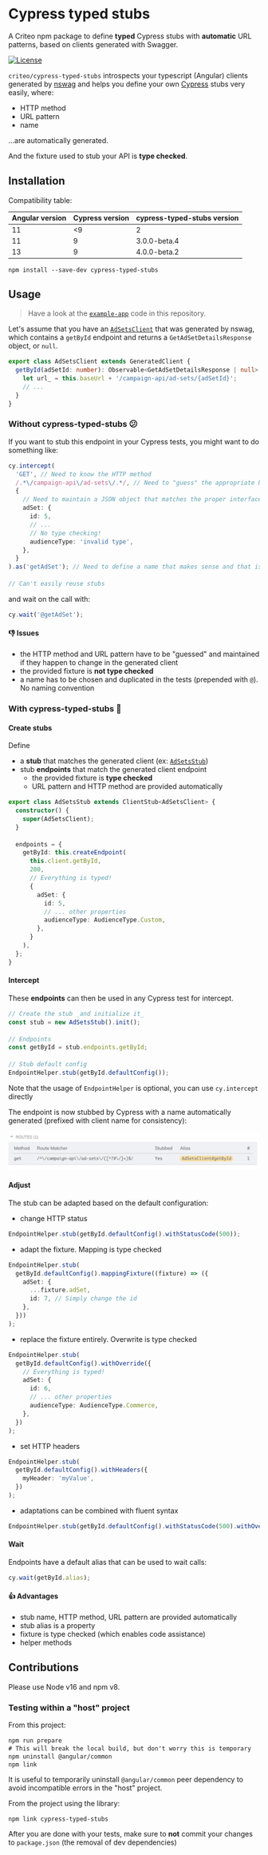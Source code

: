 # Cypress typed stubs

A Criteo npm package to define **typed** Cypress stubs with **automatic** URL patterns,
based on clients generated with Swagger.

[![License](https://img.shields.io/badge/license-apache-blue.svg)](LICENSE)

`criteo/cypress-typed-stubs` introspects your typescript (Angular) clients generated
by [nswag](https://elanderson.net/2019/12/using-nswag-to-generate-angular-client-for-an-asp-net-core-3-api/)
and helps you define your own [Cypress](https://www.cypress.io/) stubs very easily, where:

- HTTP method
- URL pattern
- name

...are automatically generated.

And the fixture used to stub your API is **type checked**.

## Installation

Compatibility table:

| Angular version | Cypress version | cypress-typed-stubs version |
| --------------- | --------------- | --------------------------- |
| 11              | <9              | 2                           |
| 11              | 9               | 3.0.0-beta.4                |
| 13              | 9               | 4.0.0-beta.2                |

```shell
npm install --save-dev cypress-typed-stubs
```

## Usage

> Have a look at the [`example-app`](example-app) code in this repository.

Let's assume that you have an [`AdSetsClient`](./example-app/src/client-generated-by-nswag.ts)
that was generated by nswag, which contains a `getById` endpoint and returns a `GetAdSetDetailsResponse` object,
or `null`.

```typescript
export class AdSetsClient extends GeneratedClient {
  getById(adSetId: number): Observable<GetAdSetDetailsResponse | null> {
    let url_ = this.baseUrl + '/campaign-api/ad-sets/{adSetId}';
    // ...
  }
}
```

### Without cypress-typed-stubs 😕

If you want to stub this endpoint in your Cypress tests, you might want to do something like:

```typescript
cy.intercept(
  'GET', // Need to know the HTTP method
  /.*\/campaign-api\/ad-sets\/.*/, // Need to "guess" the appropriate URL regex
  {
    // Need to maintain a JSON object that matches the proper interface
    adSet: {
      id: 5,
      // ...
      // No type checking!
      audienceType: 'invalid type',
    },
  }
).as('getAdSet'); // Need to define a name that makes sense and that is reused throughout the tests

// Can't easily reuse stubs
```

and wait on the call with:

```typescript
cy.wait('@getAdSet');
```

#### 👎 Issues

- the HTTP method and URL pattern have to be "guessed" and maintained if they happen to change in the generated client
- the provided fixture is **not type checked**
- a name has to be chosen and duplicated in the tests (prepended with `@`). No naming convention

### With cypress-typed-stubs 🤩

#### Create stubs

Define

- a **stub** that matches the generated client
  (ex: [`AdSetsStub`](./example-app/cypress/support/ad-sets.stub.ts))
- stub **endpoints** that match the generated client endpoint
  - the provided fixture is **type checked**
  - URL pattern and HTTP method are provided automatically

```typescript
export class AdSetsStub extends ClientStub<AdSetsClient> {
  constructor() {
    super(AdSetsClient);
  }

  endpoints = {
    getById: this.createEndpoint(
      this.client.getById,
      200,
      // Everything is typed!
      {
        adSet: {
          id: 5,
          // ... other properties
          audienceType: AudienceType.Custom,
        },
      }
    ),
  };
}
```

#### Intercept

These **endpoints** can then be used in any Cypress test for intercept.

```typescript
// Create the stub _and initialize it_
const stub = new AdSetsStub().init();

// Endpoints
const getById = stub.endpoints.getById;

// Stub default config
EndpointHelper.stub(getById.defaultConfig());
```

Note that the usage of `EndpointHelper` is optional,
you can use `cy.intercept` directly

The endpoint is now stubbed by Cypress with a name automatically generated
(prefixed with client name for consistency):

![routes](routes.png)

#### Adjust

The stub can be adapted based on the default configuration:

- change HTTP status

```typescript
EndpointHelper.stub(getById.defaultConfig().withStatusCode(500));
```

- adapt the fixture. Mapping is type checked

```typescript
EndpointHelper.stub(
  getById.defaultConfig().mappingFixture((fixture) => ({
    adSet: {
      ...fixture.adSet,
      id: 7, // Simply change the id
    },
  }))
);
```

- replace the fixture entirely. Overwrite is type checked

```typescript
EndpointHelper.stub(
  getById.defaultConfig().withOverride({
    // Everything is typed!
    adSet: {
      id: 6,
      // ... other properties
      audienceType: AudienceType.Commerce,
    },
  })
);
```

- set HTTP headers

```typescript
EndpointHelper.stub(
  getById.defaultConfig().withHeaders({
    myHeader: 'myValue',
  })
);
```

- adaptations can be combined with fluent syntax

```typescript
EndpointHelper.stub(getById.defaultConfig().withStatusCode(500).withOverride({}).withHeaders({ traceId: '12345' }));
```

#### Wait

Endpoints have a default alias that can be used to wait calls:

```typescript
cy.wait(getById.alias);
```

#### 👍 Advantages

- stub name, HTTP method, URL pattern are provided automatically
- stub alias is a property
- fixture is type checked (which enables code assistance)
- helper methods

## Contributions

Please use Node v16 and npm v8.

### Testing within a "host" project

From this project:

```shell
npm run prepare
# This will break the local build, but don't worry this is temporary
npm uninstall @angular/common
npm link
```

It is useful to temporarily uninstall `@angular/common` peer dependency to avoid incompatible errors in the "host"
project.

From the project using the library:

```shell
npm link cypress-typed-stubs
```

After you are done with your tests, make sure to **not** commit your changes to `package.json` (the removal of dev
dependencies)
